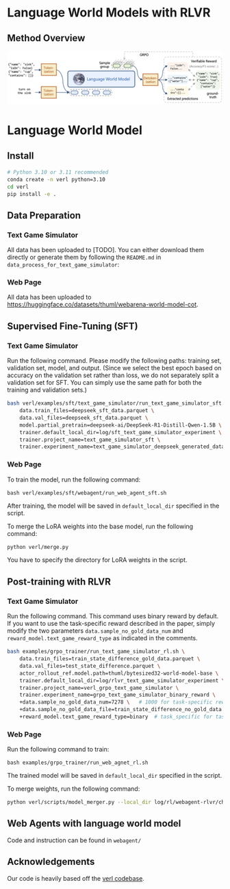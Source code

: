 # Language World Models with RLVR

## Method Overview

![language world model](assets/lang_wm.png)

# Language World Model

## Install
```bash
# Python 3.10 or 3.11 recommended
conda create -n verl python=3.10
cd verl
pip install -e .
```

## Data Preparation
### Text Game Simulator
All data has been uploaded to [TODO]. You can either download them directly or generate them by following the ``README.md`` in ``data_process_for_text_game_simulator``:

###  Web Page

All data has been uploaded to https://huggingface.co/datasets/thuml/webarena-world-model-cot.

## Supervised Fine-Tuning (SFT)


### Text Game Simulator
Run the following command. Please modify the following paths: training set, validation set, model, and output. (Since we select the best epoch based on accuracy on the validation set rather than loss, we do not separately split a validation set for SFT. You can simply use the same path for both the training and validation sets.)

```bash
bash verl/examples/sft/text_game_simulator/run_text_game_simulator_sft.sh \
    data.train_files=deepseek_sft_data.parquet \
    data.val_files=deepseek_sft_data.parquet \
    model.partial_pretrain=deepseek-ai/DeepSeek-R1-Distill-Qwen-1.5B \
    trainer.default_local_dir=log/sft_text_game_simulator_experiment \
    trainer.project_name=text_game_simulator_sft \
    trainer.experiment_name=text_game_simulator_deepseek_generated_data_sft
```

### Web Page

To train the model, run the following command:

```
bash verl/examples/sft/webagent/run_web_agent_sft.sh
```

After training, the model will be saved in `default_local_dir` specified in the script.

To merge the LoRA weights into the base model, run the following command:

```bash
python verl/merge.py
```

You have to specify the directory for LoRA weights in the script.


## Post-training with RLVR


### Text Game Simulator
Run the following command. This command uses binary reward by default. If you want to use the task-specific reward described in the paper, simply modify the two parameters ``data.sample_no_gold_data_num`` and ``reward_model.text_game_reward_type`` as indicated in the comments.

```bash
bash examples/grpo_trainer/run_text_game_simulator_rl.sh \
    data.train_files=train_state_difference_gold_data.parquet \
    data.val_files=test_state_difference.parquet \
    actor_rollout_ref.model.path=thuml/bytesized32-world-model-base \
    trainer.default_local_dir=log/rlvr_text_game_simulator_experiment \
    trainer.project_name=verl_grpo_text_game_simulator \
    trainer.experiment_name=grpo_text_game_simulator_binary_reward \
    +data.sample_no_gold_data_num=7278 \   # 1000 for task-specific reward
    +data.sample_no_gold_data_file=train_state_difference_no_gold_data.parquet \
    +reward_model.text_game_reward_type=binary  # task_specific for task-specific reward
```

### Web Page
Run the following command to train:

```
bash examples/grpo_trainer/run_web_agnet_rl.sh
```


The trained model will be saved in `default_local_dir` specified in the script.

To merge weights, run the following command:

```bash
python verl/scripts/model_merger.py --local_dir log/rl/webagent-rlvr/checkpoints/global_step_xxxx/actor --output_dir <output_dir> --backend fsdp --hf_model_path deepseek-ai/DeepSeek-R1-Distill-Qwen-1.5B 
```

## Web Agents with language world model
Code and instruction can be found in ``webagent/``

## Acknowledgements

Our code is heavily based off the <a href="https://github.com/volcengine/verl" target="_blank">verl codebase</a>.
